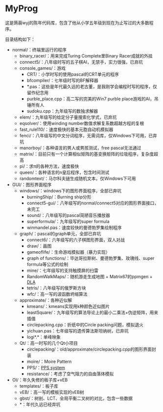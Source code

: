 # MyProg

这是蒟蒻wyj的陈年代码库，包含了他从小学五年级到现在为止写过的大多数程序。

目录结构如下：
- normal/：终端里运行的程序
	- binary_racer/：用来完成Turing Complete里Binary Racer成就的外挂
	- connect5/：八年级时写的五子棋AI，无禁手，实力很强，已弃坑
	- console_games/：游戏
		- CRT/：小学时写的使用pascal的CRT单元的程序
		- bfcompiler/：七年级时写的BF解释器
		- *.pas：这些是年代最久远的老古董，是我刚学会编程时写的程序，仅留作纪念用
		- purble_place.cpp：高二写的完美的Win7 purble place游戏的AI，吊锤所有人
		- sudoku.cpp：九年级写的数独求解器
	- elem/：九年级写的给定分子量搜索化学式，已弃坑
	- eqsolver/：使用winding number数值求解复系数超越方程的复根
	- fast_rule110/：速度极快的基本元胞自动机模拟器
	- fenci/：八年级写的中文分词程序，无需词库，仅Windows下可用，已弃坑
	- manorboy/：各种语言的男人或男孩测试，free pascal无法通过
	- matrix/：目前只有一个计算相似矩阵的基变换矩阵的垃圾程序，复杂度超高
	- pi/：求π的各种方法，速度极快
	- queen/：各种语言的n皇后程序，包含时间测试
	- randomtext/：马尔科夫链生成随机文本，仅Windows下可用
- GUI/：图形界面程序
	- windows/：windows下的图形界面程序，全部已弃坑
		- burningShip/：Burning ship分形
		- connect5-gui/：八年级写的normal/connect5对应的图形界面接口，未完工
		- sound/：八年级写的pascal简陋音乐播放器
		- superformula/：九年级写的super formula
		- winmandel.pas：速度较快的曼德勃罗集绘制程序
	- graph/：pascal的graph单元，全部已弃坑
		- connect6/：六年级写的六子棋图形界面，双人对战
		- draw/：画图
		- gameoflife/：生命游戏模拟器（暴力实现）
		- graph of functions/：毕达哥拉斯树、曼德勃罗集、玫瑰线、super formula等公式的绘制
		- mine/：七年级写的支持触摸屏的扫雷
		- RandomWalkMaps/：随机游走生成地图 + Matrix67的ppmgen + [DLA](https://en.wikipedia.org/wiki/Diffusion-limited_aggregation)
		- tetris/：八年级写的俄罗斯方块
		- wfc/：高一写的波函数坍缩算法
	- approximate/：各种近似解
		- kmeans/：kmeans实现用k种颜色近似图片
		- leastSquare/：九年级写的算法导论上的最小二乘法+伪逆矩阵，用来插值
		- circlepacking.cpp：折纸中的Circle packing问题，模拟退火
		- yichuan.pas：七年级写的遗传算法斯坦纳树，已弃坑
		- logi*.*：单峰映象
	- Qt/：高一时写的几个Qt小项目
		- circlepacking/：old/approximate/circlepacking.cpp的图形界面封装
		- moire/：Moire Pattern
		- PPS/：[PPS system](https://www.youtube.com/watch?v=makaJpLvbow)
		- resistance/：考虑了空气阻力的自由落体模拟
- OI/：年久失修的板子库+vEB
	- templates/：板子库
	- vEB/：高一写的模板实现的vEB树
	- gbst/：树剖、LCT、全局平衡二叉树的对比，包含一些数据
	- *：年代久远已经弃坑
